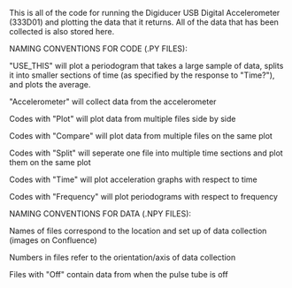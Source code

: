 This is all of the code for running the Digiducer USB Digital Accelerometer (333D01) and plotting the data that it returns. All of the data that has been collected is also stored here. 


NAMING CONVENTIONS FOR CODE (.PY FILES):

"USE_THIS" will plot a periodogram that takes a large sample of data, splits it into smaller sections of time (as specified by the response to "Time?"), and plots the average.

"Accelerometer" will collect data from the accelerometer
 
Codes with "Plot" will plot data from multiple files side by side
 
Codes with "Compare" will plot data from multiple files on the same plot

Codes with "Split" will seperate one file into multiple time sections and plot them on the same plot
 
Codes with "Time" will plot acceleration graphs with respect to time
 
Codes with "Frequency" will plot periodograms with respect to frequency


 NAMING CONVENTIONS FOR DATA (.NPY FILES):

 Names of files correspond to the location and set up of data collection (images on Confluence)

 Numbers in files refer to the orientation/axis of data collection

 Files with "Off" contain data from when the pulse tube is off
